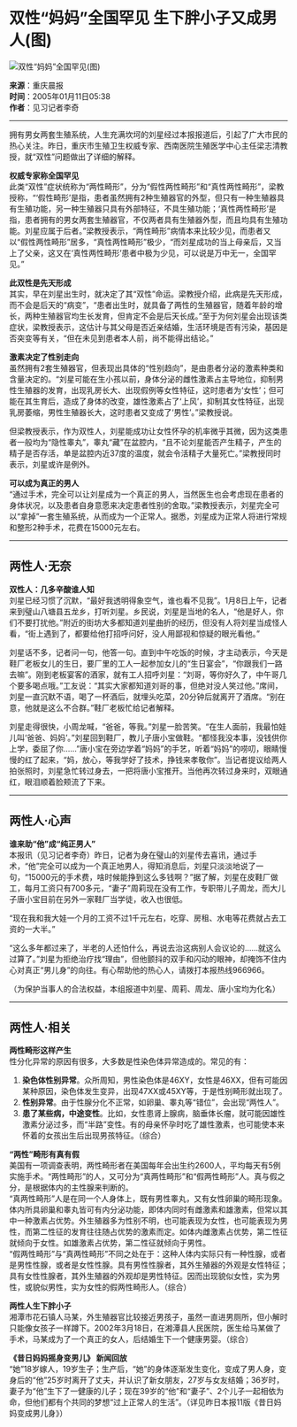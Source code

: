# 双性“妈妈”全国罕见 生下胖小子又成男人(图)

![双性“妈妈”全国罕见(图)](https://photo.sohu.com/20050111/Img223874855.jpg)

**来源**：重庆晨报  
**时间**：2005年01月11日05:38  
**作者**：见习记者李奇  

---

拥有男女两套生殖系统，人生充满坎坷的刘星经过本报报道后，引起了广大市民的热心关注。昨日，重庆市生殖卫生权威专家、西南医院生殖医学中心主任梁志清教授，就“双性”问题做出了详细的解释。

**权威专家称全国罕见**  
此类“双性”症状统称为“两性畸形”，分为“假性两性畸形”和“真性两性畸形”，梁教授称，“‘假性畸形’是指，患者虽然拥有2种生殖器官的外型，但只有一种生殖器具有生殖功能，另一种生殖器只具有外部特征，不具生殖功能；‘真性两性畸形’是指，患者拥有的男女两套生殖器官，不仅两者具有生殖器外型，而且均具有生殖功能。刘星应属于后者。”梁教授表示，“两性畸形”病情本来比较少见，而患者又以“假性两性畸形”居多，“真性两性畸形”极少，“而刘星成功的当上母亲后，又当上了父亲，这又在‘真性两性畸形’患者中极为少见，可以说是万中无一，全国罕见。”

**此双性是先天形成**  
其实，早在刘星出生时，就决定了其“双性”命运。梁教授介绍，此病是先天形成，而不会是后天的“病变”，“患者出生时，就具备了两性的生殖器官，随着年龄的增长，两种生殖器官均生长发育，但肯定不会是后天长成。”至于为何刘星会出现该类症状，梁教授表示，这估计与其父母是否近亲结婚，生活环境是否有污染，基因是否突变等有关，“但在未见到患者本人前，尚不能得出结论。”

**激素决定了性别走向**  
虽然拥有2套生殖器官，但表现出具体的“性别趋向”，是由患者分泌的激素种类和含量决定的。“刘星可能在生小孩以前，身体分泌的雌性激素占主导地位，抑制男性生殖器的发育，出现乳房长大、出现假例等女性特征，这时患者为‘女性’；但可能在其生育后，造成了身体的改变，雄性激素占了‘上风’，抑制其女性特征，出现乳房萎缩，男性生殖器长大，这时患者又变成了‘男性’。”梁教授说。

但梁教授表示，作为双性人，刘星能成功让女性怀孕的机率微乎其微，因为这类患者一般均为“隐性睾丸”，睾丸“藏”在盆腔内，“且不论刘星能否产生精子，产生的精子是否存活，单是盆腔内近37度的温度，就会令活精子大量死亡。”梁教授同时表示，刘星或许是例外。

**可以成为真正的男人**  
“通过手术，完全可以让刘星成为一个真正的男人，当然医生也会考虑现在患者的身体状况，以及患者自身意愿来决定患者性别的舍取。”梁教授表示，刘星完全可以“拿掉”一套生殖系统，从而成为一个正常人。据悉，刘星成为正常人将进行常规和整形2种手术，花费在15000元左右。

---

## 两性人·无奈
**双性人：几多辛酸谁人知**  
刘星已经习惯了沉默，“最好我透明得象空气，谁也看不见我”。1月8日上午，记者来到璧山八塘县五龙乡，打听刘星。乡民说，刘星是当地的名人，“他是好人，你们不要打扰他。”附近的街坊大多都知道刘星曲折的经历，但没有人将刘星当成怪人看，“街上遇到了，都要给他打招呼问好，没人用鄙视和惊疑的眼光看他。”

刘星话不多，记者问一句，他答一句。直到中午吃饭的时候，才主动表示，今天是鞋厂老板女儿的生日，要厂里的工人一起参加女儿的“生日宴会”，“你跟我们一路去嘛”。刚到老板宴客的酒家，就有工人招呼刘星：“刘哥，等你好久了，中午哥几个要多喝点哦。”工友说：“其实大家都知道刘哥的事，但绝对没人笑过他。”席间，刘星一直沉默不语，喝了一杯酒后，就埋头吃菜，20分钟后就离开了酒席。“别在意，他就是这么不合群。”鞋厂老板忙给记者解释。

刘星走得很快，小周龙喊，“爸爸，等我。”刘星一脸苦笑。“在生人面前，我最怕娃儿叫‘爸爸、妈妈’。”刘星回到鞋厂，教儿子唐小宝做鞋。“都怪我没本事，没钱供你上学，委屈了你……”唐小宝在旁边学着“妈妈”的手艺，听着“妈妈”的唠叨，眼睛慢慢的红了起来，“妈，放心，等我学好了技术，挣钱来孝敬你”。当记者提议给两人拍张照时，刘星急忙转过身去，一把将唐小宝推开。当他再次转过身来时，双眼通红，眼泪顺着脸颊流了下来。

---

## 两性人·心声
**谁来助“他”成“纯正男人”**  
本报讯（见习记者李奇）昨日，记者为身在璧山的刘星传去喜讯，通过手术，“他”完全可以成为一个真正地男人，得知消息后，刘星只淡淡地说了一句，“15000元的手术费，啥时候能挣到这么多钱啊？”据了解，刘星在皮鞋厂做工，每月工资只有700多元，“妻子”周莉现在没有工作，专职带儿子周龙，而大儿子唐小宝目前在另外一家鞋厂当学徒，收入也很低。

“现在我和我大娃一个月的工资不过1千元左右，吃穿、房租、水电等花费就占去工资的一大半。”

“这么多年都过来了，半老的人还怕什么，再说去治这病别人会议论的……就这么过算了。”刘星为拒绝治疗找“理由”，但他颤抖的双手和闪动的眼神，却掩饰不住内心对真正“男儿身”的向往。有心帮助他的热心人，请拨打本报热线966966。

（为保护当事人的合法权益，本组报道中刘星、周莉、周龙、唐小宝均为化名）

---

## 两性人·相关
**两性畸形这样产生**  
性分化异常的原因有很多，大多数是性染色体异常造成的。常见的有：  
1. **染色体性别异常**。众所周知，男性染色体是46XY，女性是46XX，但有可能因某种原因，染色体发生变异，出现47XX或45XY等，于是性别畸形就出现了。  
2. **性别异常**。由于性腺分化不正常，如卵巢、睾丸等“错位”，会出现“两性人”。  
3. **患了某些病，中途变性**。比如，女性患肾上腺病，脑垂体长瘤，就可能因雄性激素分泌过多，而“半路”变性。有的母亲怀孕时吃了雄性激素，也可能使本来怀着的女孩出生后出现男孩特征。（综合）

**“两性”畸形有真有假**  
美国有一项调查表明，两性畸形者在美国每年会出生约2600人，平均每天有5例实施手术。“两性畸形”的人，又可分为“真两性畸形”和“假两性畸形”人。真与假之分，是根据体内的主性腺来判断的。  
“真两性畸形”人是在同一个人身体上，既有男性睾丸，又有女性卵巢的畸形现象。体内所具卵巢和睾丸皆可有内分泌功能，即体内同时有雌激素和雄激素，但常以其中一种激素占优势。外生殖器多为性别不明，也可能表现为女性，也可能表现为男性，而第二性征的发育往往随占优势的激素而定。如体内雌激素占优势，第二性征就倾向于女性。如雄激素占优势，第二性征就倾向于男性。  
“假两性畸形”与“真两性畸形”不同之处在于：这种人体内实际只有一种性腺，或者是男性性腺，或者是女性性腺。具有男性性腺者，其外生殖器的外观是女性特征；具有女性性腺者，其外生殖器的外观却是男性特征。因而出现貌似女性，实为男性，或貌似男性，实为女性的假两性畸形人。（综合）

**两性人生下胖小子**  
湘潭市花石镇人马某，外生殖器官比较接近男孩子，虽然一直进男厕所，但小解时只能像女孩子一样蹲下。2002年3月18日，在湘潭县人民医院，医生给马某做了手术，马某成为了一个真正的女人，后结婚生下一个健康男婴。（综合）

**《昔日妈妈摇身变男儿》 新闻回放**  
“她”18岁嫁人，19岁生子；生产后，“她”的身体逐渐发生变化，变成了男人身，变身后的“他”25岁时离开了丈夫，并认识了新女朋友，27岁与女友结婚；36岁时，妻子为“他”生下了一健康的儿子；现在39岁的“他”和“妻子”、2个儿子一起相依为命，但他们都有个共同的梦想“过上正常人的生活”。（详见昨日本报11版《昔日妈妈变成男儿身》）